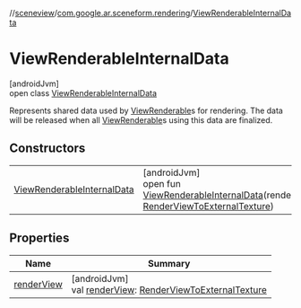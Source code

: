 //[sceneview](../../../index.md)/[com.google.ar.sceneform.rendering](../index.md)/[ViewRenderableInternalData](index.md)

# ViewRenderableInternalData

[androidJvm]\
open class [ViewRenderableInternalData](index.md)

Represents shared data used by [ViewRenderable](../-view-renderable/index.md)s for rendering. The data will be released when all [ViewRenderable](../-view-renderable/index.md)s using this data are finalized.

## Constructors

| | |
|---|---|
| [ViewRenderableInternalData](-view-renderable-internal-data.md) | [androidJvm]<br>open fun [ViewRenderableInternalData](-view-renderable-internal-data.md)(renderView: [RenderViewToExternalTexture](../-render-view-to-external-texture/index.md)) |

## Properties

| Name | Summary |
|---|---|
| [renderView](render-view.md) | [androidJvm]<br>val [renderView](render-view.md): [RenderViewToExternalTexture](../-render-view-to-external-texture/index.md) |
